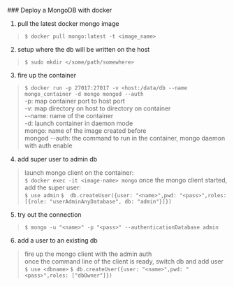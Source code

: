### Deploy a MongoDB with docker

1. pull the latest docker mongo image  
> `$ docker pull mongo:latest -t <image_name>`

2. setup where the db will be written on the host  
> `$ sudo mkdir </some/path/somewhere>`

3. fire up the container  
> `$ docker run -p 27017:27017 -v <host:/data/db --name mongo_container -d mongo mongod --auth`  
 -p: map container port to host port  
 -v: map directory on host to directory on container  
 --name: name of the container  
 -d: launch container in daemon mode  
 mongo: name of the image created before  
 mongod --auth: the command to run in the container, mongo daemon with auth enable  

4. add super user to admin db
> launch mongo client on the container:  
 `$ docker exec -it <image-name> mongo`
 once the mongo client started, add the super user:  
 `$ use admin`
 `$  db.createUser({user: "<name>",pwd: "<pass>",roles: [{role: "userAdminAnyDatabase", db: "admin"}]})`  
 
5. try out the connection
> `$ mongo -u "<name>" -p "<pass>" --authenticationDatabase admin`
 
6. add a user to an existing db
> fire up the mongo client with the admin auth  
 once the command line of the client is ready, switch db and add user
 `$ use <dbname>`
 `$ db.createUser({user: "<name>",pwd: "<pass>",roles: ["dbOwner"]})`
